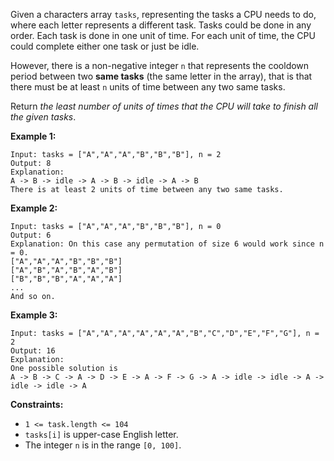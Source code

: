 Given a characters array `tasks`, representing the tasks a CPU needs to do,
where each letter represents a different task. Tasks could be done in any
order. Each task is done in one unit of time. For each unit of time, the CPU
could complete either one task or just be idle.

However, there is a non-negative integer `n` that represents the cooldown
period between two **same tasks**  (the same letter in the array), that is
that there must be at least `n` units of time between any two same tasks.

Return _the least number of units of times that the CPU will take to finish
all the given tasks_.



**Example 1:**

    
    
    Input: tasks = ["A","A","A","B","B","B"], n = 2
    Output: 8
    Explanation: 
    A -> B -> idle -> A -> B -> idle -> A -> B
    There is at least 2 units of time between any two same tasks.
    

**Example 2:**

    
    
    Input: tasks = ["A","A","A","B","B","B"], n = 0
    Output: 6
    Explanation: On this case any permutation of size 6 would work since n = 0.
    ["A","A","A","B","B","B"]
    ["A","B","A","B","A","B"]
    ["B","B","B","A","A","A"]
    ...
    And so on.
    

**Example 3:**

    
    
    Input: tasks = ["A","A","A","A","A","A","B","C","D","E","F","G"], n = 2
    Output: 16
    Explanation: 
    One possible solution is
    A -> B -> C -> A -> D -> E -> A -> F -> G -> A -> idle -> idle -> A -> idle -> idle -> A
    



**Constraints:**

  * `1 <= task.length <= 104`
  * `tasks[i]` is upper-case English letter.
  * The integer `n` is in the range `[0, 100]`.

